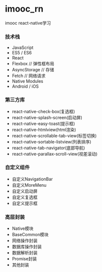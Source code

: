 # imooc_rn

imooc react-native学习
### 技术栈
- JavaScript
- ES5 / ES6
- React
- Flexbox        // 弹性框布局
- AsyncStorage   // 存储
- Fetch          // 网络请求
- Native Modules
- Android / iOS

### 第三方库
- react-native-check-box(复选框)
- react-native-splash-screen(启动屏)
- react-native-easy-toast(提示框)
- react-native-htmlview(html渲染)
- react-native-scrollable-tab-view(标签切换)
- react-native-sortable-listview(列表排序)
- react-native-tab-navigator(底部导航)
- react-native-parallax-scroll-view(视差滚动)

### 自定义组件
- 自定义NavigationBar
- 自定义MoreMenu
- 自定义启动屏
- 自定义复选框
- 自定义提示框

### 高层封装
- Native模块
- BaseCommon模块
- 网络操作封装
- 数据库操作封装
- 数据解析封装
- Promise封装
- 其他封装

